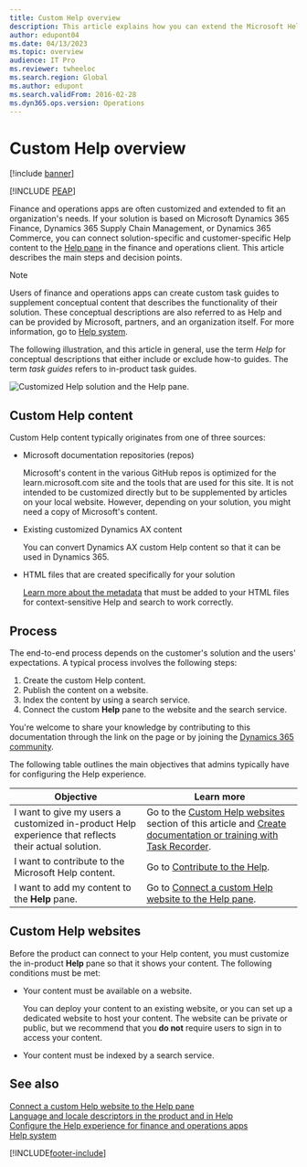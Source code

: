 ```yaml
---
title: Custom Help overview
description: This article explains how you can extend the Microsoft Help system so that it reflects your solution and then connect your content to the Help pane.
author: edupont04
ms.date: 04/13/2023
ms.topic: overview
audience: IT Pro
ms.reviewer: twheeloc
ms.search.region: Global
ms.author: edupont
ms.search.validFrom: 2016-02-28
ms.dyn365.ops.version: Operations
---
```


# Custom Help overview

[!include [banner](../includes/banner.md)]

[!INCLUDE [PEAP](../../../includes/peap-3.md)]

Finance and operations apps are often customized and extended to fit an organization's needs. If your solution is based on Microsoft Dynamics 365 Finance, Dynamics 365 Supply Chain Management, or Dynamics 365 Commerce, you can connect solution-specific and customer-specific Help content to the [Help pane](../../fin-ops/get-started/help-overview.md#in-product-help) in the finance and operations client. This article describes the main steps and decision points.

> [!NOTE]
> Users of finance and operations apps can create custom task guides to supplement conceptual content that describes the functionality of their solution. These conceptual descriptions are also referred to as Help and can be provided by Microsoft, partners, and an organization itself. For more information, go to [Help system](../../fin-ops/get-started/help-overview.md).

The following illustration, and this article in general, use the term *Help* for conceptual descriptions that either include or exclude how-to guides. The term *task guides* refers to in-product task guides.

![Customized Help solution and the Help pane.](../../fin-ops/get-started/media/help-architecture.png)

## Custom Help content

Custom Help content typically originates from one of three sources:

- Microsoft documentation repositories (repos)

    Microsoft's content in the various GitHub repos is optimized for the learn.microsoft.com site and the tools that are used for this site. It is not intended to be customized directly but to be supplemented by articles on your local website. However, depending on your solution, you might need a copy of Microsoft's content.

- Existing customized Dynamics AX content

    You can convert Dynamics AX custom Help content so that it can be used in Dynamics 365.

- HTML files that are created specifically for your solution

    [Learn more about the metadata](preparing-content.md#metadata) that must be added to your HTML files for context-sensitive Help and search to work correctly.

## Process

The end-to-end process depends on the customer's solution and the users' expectations. A typical process involves the following steps:

1. Create the custom Help content.
2. Publish the content on a website.
3. Index the content by using a search service.
4. Connect the custom **Help** pane to the website and the search service.

You're welcome to share your knowledge by contributing to this documentation through the link on the page or by joining the [Dynamics 365 community](https://community.dynamics.com/).

The following table outlines the main objectives that admins typically have for configuring the Help experience.

| Objective | Learn more |
|-----------|------------|
| I want to give my users a customized in-product Help experience that reflects their actual solution. | Go to the [Custom Help websites](#custom-help-sites) section of this article and [Create documentation or training with Task Recorder](../user-interface/task-recorder-training-docs.md). |
| I want to contribute to the Microsoft Help content. | Go to [Contribute to the Help](contributor-guide.md). |
| I want to add my content to the **Help** pane. | Go to [Connect a custom Help website to the Help pane](connect-help-pane.md). |

## <a name="custom-help-sites"></a>Custom Help websites

Before the product can connect to your Help content, you must customize the in-product **Help** pane so that it shows your content. The following conditions must be met:

- Your content must be available on a website.

    You can deploy your content to an existing website, or you can set up a dedicated website to host your content. The website can be private or public, but we recommend that you **do not** require users to sign in to access your content.

- Your content must be indexed by a search service.

## See also

[Connect a custom Help website to the Help pane](connect-help-pane.md)  
[Language and locale descriptors in the product and in Help](language-locale.md)  
[Configure the Help experience for finance and operations apps](../../fin-ops/get-started/help-connect.md)  
[Help system](../../fin-ops/get-started/help-overview.md)

[!INCLUDE[footer-include](../../../includes/footer-banner.md)]

